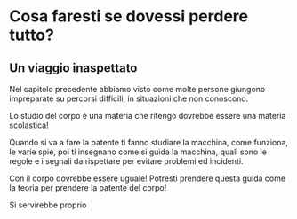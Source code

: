 # Cosa faresti se dovessi perdere tutto?

## Un viaggio inaspettato

Nel capitolo precedente abbiamo visto come molte persone giungono impreparate su percorsi difficili, in situazioni che non conoscono.

Lo studio del corpo è una materia che ritengo dovrebbe essere una materia scolastica! 

Quando si va a fare la patente ti fanno studiare la macchina, come funziona, le varie spie, poi ti insegnano come si guida la macchina, quali sono le regole e i segnali da rispettare per evitare problemi ed incidenti.

Con il corpo dovrebbe essere uguale! 
Potresti prendere questa guida come la teoria per prendere la patente del corpo!

Si servirebbe proprio  


<!--stackedit_data:
eyJoaXN0b3J5IjpbNDM5NTEzMjc1LC0yMTQxMTI2Mjk1XX0=
-->